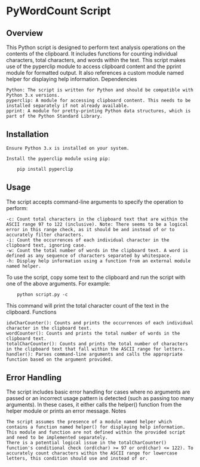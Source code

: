 # PyWordCount Script

## Overview

This Python script is designed to perform text analysis operations on the contents of the clipboard. It includes functions for counting individual characters, total characters, and words within the text. This script makes use of the pyperclip module to access clipboard content and the pprint module for formatted output. It also references a custom module named helper for displaying help information.
Dependencies

    Python: The script is written for Python and should be compatible with Python 3.x versions.
    pyperclip: A module for accessing clipboard content. This needs to be installed separately if not already available.
    pprint: A module for pretty-printing Python data structures, which is part of the Python Standard Library.

## Installation

    Ensure Python 3.x is installed on your system.

    Install the pyperclip module using pip:

        pip install pyperclip

## Usage

The script accepts command-line arguments to specify the operation to perform:

    -c: Count total characters in the clipboard text that are within the ASCII range 97 to 122 (inclusive). Note: There seems to be a logical error in this range check, as it should be and instead of or to accurately filter characters.
    -i: Count the occurrences of each individual character in the clipboard text, ignoring case.
    -w: Count the total number of words in the clipboard text. A word is defined as any sequence of characters separated by whitespace.
    -h: Display help information using a function from an external module named helper.

To use the script, copy some text to the clipboard and run the script with one of the above arguments. For example:

        python script.py -c

This command will print the total character count of the text in the clipboard.
Functions

    idvCharCounter(): Counts and prints the occurrences of each individual character in the clipboard text.
    wordCounter(): Counts and prints the total number of words in the clipboard text.
    totalCharCounter(): Counts and prints the total number of characters in the clipboard text that fall within the ASCII range for letters.
    handler(): Parses command-line arguments and calls the appropriate function based on the argument provided.

## Error Handling

The script includes basic error handling for cases where no arguments are passed or an incorrect usage pattern is detected (such as passing too many arguments). In these cases, it either calls the helper() function from the helper module or prints an error message.
Notes

    The script assumes the presence of a module named helper which contains a function named helper() for displaying help information. This module and function are not defined within the provided script and need to be implemented separately.
    There is a potential logical issue in the totalCharCounter() function's conditional check (ord(char) >= 97 or ord(char) <= 122). To accurately count characters within the ASCII range for lowercase letters, this condition should use and instead of or.

